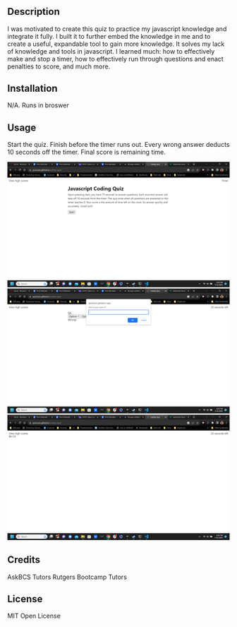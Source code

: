 # <Your-Project-Title>

## Description

I was motivated to create this quiz to practice my javascript knowledge and integrate it fully. I built it to further embed the knowledge in me and to create a useful, expandable tool to gain more knowledge. It solves my lack of knowledge and tools in javascript. I learned much: how to effectively make and stop a timer, how to effectively run through questions and enact penalties to score, and much more.

## Installation

N/A. Runs in broswer

## Usage

Start the quiz. Finish before the timer runs out. Every wrong answer deducts 10 seconds off the timer. Final score is remaining time.

![Screenshot 1](assets/images/screenshot.png)
![Screenshot 2](assets/images/screenshot2.png)
![Screenshot 3](assets/images/screenshot3.png)

## Credits
AskBCS Tutors
Rutgers Bootcamp Tutors

## License

MIT Open License